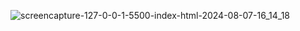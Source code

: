 ![screencapture-127-0-0-1-5500-index-html-2024-08-07-16_14_18](https://github.com/user-attachments/assets/a8dad5ec-a3f8-44c3-8fc9-e7bd277d28ee)
